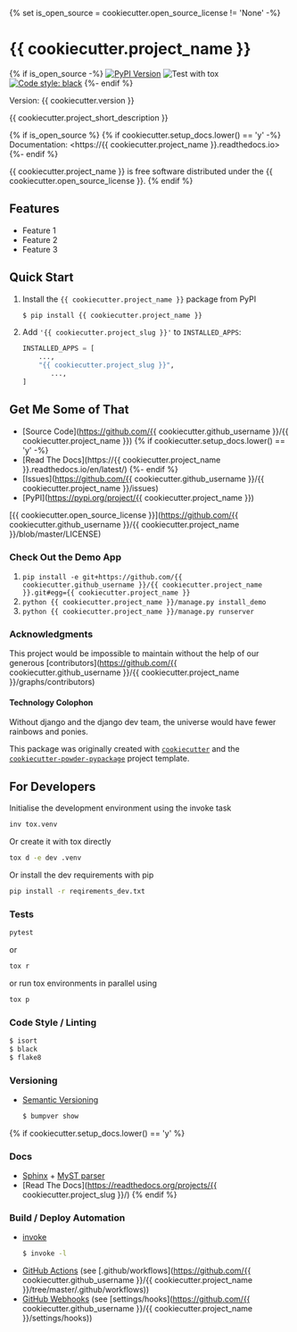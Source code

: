 {% set is_open_source = cookiecutter.open_source_license != 'None' -%}
# {{ cookiecutter.project_name }}

{% if is_open_source -%}
[![PyPI Version](https://img.shields.io/pypi/v/{{cookiecutter.project_slug}}.svg)](https://pypi.python.org/pypi/{{cookiecutter.project_name}}) ![Test with tox](https://github.com/{{cookiecutter.github_username}}/{{cookiecutter.project_name}}/actions/workflows/tox.yaml/badge.svg) [![Code style: black](https://img.shields.io/badge/code%20style-black-000000.svg)](https://github.com/{{cookiecutter.github_username}}/{{cookiecutter.project_name}})
{%- endif %}

Version: {{ cookiecutter.version }}

{{ cookiecutter.project_short_description }}

{% if is_open_source %}
{% if cookiecutter.setup_docs.lower() == 'y' -%}
Documentation: <https://{{ cookiecutter.project_name }}.readthedocs.io>
{%- endif %}

{{ cookiecutter.project_name }} is free software distributed under the {{ cookiecutter.open_source_license }}.
{% endif %}


## Features

- Feature 1
- Feature 2
- Feature 3


## Quick Start

1. Install the `{{ cookiecutter.project_name }}` package from PyPI
    ```bash
    $ pip install {{ cookiecutter.project_name }}
    ```

2. Add `'{{ cookiecutter.project_slug }}'` to `INSTALLED_APPS`:
    ```python
    INSTALLED_APPS = [
        ...,
        "{{ cookiecutter.project_slug }}",
           ...,
    ]
    ```
   
## Get Me Some of That
* [Source Code](https://github.com/{{ cookiecutter.github_username }}/{{ cookiecutter.project_name }})
{% if cookiecutter.setup_docs.lower() == 'y' -%}
* [Read The Docs](https://{{ cookiecutter.project_name }}.readthedocs.io/en/latest/)
{%- endif %}
* [Issues](https://github.com/{{ cookiecutter.github_username }}/{{ cookiecutter.project_name }}/issues)
* [PyPI](https://pypi.org/project/{{ cookiecutter.project_name }})

[{{ cookiecutter.open_source_license }}](https://github.com/{{ cookiecutter.github_username }}/{{ cookiecutter.project_name }}/blob/master/LICENSE)

### Check Out the Demo App

1. `pip install -e git+https://github.com/{{ cookiecutter.github_username }}/{{ cookiecutter.project_name }}.git#egg={{ cookiecutter.project_name }}`
1. `python {{ cookiecutter.project_name }}/manage.py install_demo`
1. `python {{ cookiecutter.project_name }}/manage.py runserver`


### Acknowledgments
This project would be impossible to maintain without the help of our generous [contributors](https://github.com/{{ cookiecutter.github_username }}/{{ cookiecutter.project_name }}/graphs/contributors)

#### Technology Colophon

Without django and the django dev team, the universe would have fewer rainbows and ponies.

This package was originally created with [`cookiecutter`](https://www.cookiecutter.io/) 
and the [`cookiecutter-powder-pypackage`](https://github.com/JacobTumak/CookiePowder) project template.


## For Developers
Initialise the development environment using the invoke task
   ```bash
   inv tox.venv
   ```
Or create it with tox directly
   ```bash
   tox d -e dev .venv
   ```
Or install the dev requirements with pip
   ```bash
   pip install -r reqirements_dev.txt
   ```

### Tests
   ```bash
   pytest
   ```
or
   ```bash
   tox r
   ```
or run tox environments in parallel using
   ```bash
   tox p
   ```

### Code Style / Linting
   ```bash
   $ isort
   $ black
   $ flake8
   ```

### Versioning
 * [Semantic Versioning](https://semver.org/)
   ```bash
   $ bumpver show
   ```

{% if cookiecutter.setup_docs.lower() == 'y' %}
### Docs
 * [Sphinx](https://www.sphinx-doc.org/en/master/) + [MyST parser](https://myst-parser.readthedocs.io/en/latest/intro.html)
 * [Read The Docs](https://readthedocs.org/projects/{{ cookiecutter.project_slug }}/)
{% endif %}

### Build / Deploy Automation
 * [invoke](https://www.pyinvoke.org/)
   ```bash
   $ invoke -l
   ```
 * [GitHub Actions](https://docs.github.com/en/actions) (see [.github/workflows](https://github.com/{{ cookiecutter.github_username }}/{{ cookiecutter.project_name }}/tree/master/.github/workflows))
 * [GitHub Webhooks](https://docs.github.com/en/webhooks)  (see [settings/hooks](https://github.com/{{ cookiecutter.github_username }}/{{ cookiecutter.project_name }}/settings/hooks))
